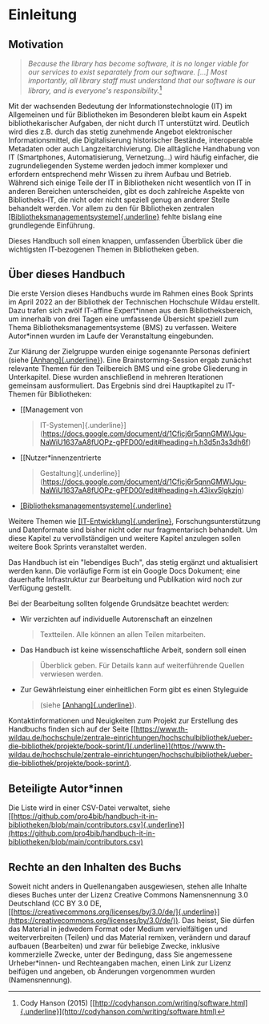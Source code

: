 # Einleitung

## Motivation

> *Because the library has become software, it is no longer viable for
> our services to exist separately from our software. \[\...\] Most
> importantly, all library staff must understand that our software is
> our library, and is everyone's responsibility.*[^1]

Mit der wachsenden Bedeutung der Informationstechnologie (IT) im
Allgemeinen und für Bibliotheken im Besonderen bleibt kaum ein Aspekt
bibliothekarischer Aufgaben, der nicht durch IT unterstützt wird.
Deutlich wird dies z.B. durch das stetig zunehmende Angebot
elektronischer Informationsmittel, die Digitalisierung historischer
Bestände, interoperable Metadaten oder auch Langzeitarchivierung. Die
alltägliche Handhabung von IT (Smartphones, Automatisierung,
Vernetzung...) wird häufig einfacher, die zugrundeliegenden Systeme
werden jedoch immer komplexer und erfordern entsprechend mehr Wissen zu
ihrem Aufbau und Betrieb. Während sich einige Teile der IT in
Bibliotheken nicht wesentlich von IT in anderen Bereichen unterscheiden,
gibt es doch zahlreiche Aspekte von Bibliotheks-IT, die nicht oder nicht
speziell genug an anderer Stelle behandelt werden. Vor allem zu den für
Bibliotheken zentralen
[[Bibliotheksmanagementsysteme]{.underline}](https://docs.google.com/document/d/1Cficj6r5qnnGMWIJgu-NaWiU1637aA8fUOPz-gPFD00/edit#heading=h.5avx9yueyhb6)
fehlte bislang eine grundlegende Einführung.

Dieses Handbuch soll einen knappen, umfassenden Überblick über die
wichtigsten IT-bezogenen Themen in Bibliotheken geben.

## Über dieses Handbuch

Die erste Version dieses Handbuchs wurde im Rahmen eines Book Sprints im
April 2022 an der Bibliothek der Technischen Hochschule Wildau erstellt.
Dazu trafen sich zwölf IT-affine Expert\*innen aus dem
Bibliotheksbereich, um innerhalb von drei Tagen eine umfassende
Übersicht speziell zum Thema Bibliotheksmanagementsysteme (BMS) zu
verfassen. Weitere Autor\*innen wurden im Laufe der Veranstaltung
eingebunden.

Zur Klärung der Zielgruppe wurden einige sogenannte Personas definiert
(siehe
[[Anhang]{.underline}](https://docs.google.com/document/d/1Cficj6r5qnnGMWIJgu-NaWiU1637aA8fUOPz-gPFD00/edit#heading=h.7rvs53djxm0w)).
Eine Brainstorming-Session ergab zunächst relevante Themen für den
Teilbereich BMS und eine grobe Gliederung in Unterkapitel. Diese wurden
anschließend in mehreren Iterationen gemeinsam ausformuliert. Das
Ergebnis sind drei Hauptkapitel zu IT-Themen für Bibliotheken:

-   [[Management von
    > IT-Systemen]{.underline}](https://docs.google.com/document/d/1Cficj6r5qnnGMWIJgu-NaWiU1637aA8fUOPz-gPFD00/edit#heading=h.h3d5n3s3dh6f)

-   [[​​​​Nutzer\*innenzentrierte
    > Gestaltung]{.underline}](https://docs.google.com/document/d/1Cficj6r5qnnGMWIJgu-NaWiU1637aA8fUOPz-gPFD00/edit#heading=h.43ixv5lgkzjn)

-   [[Bibliotheksmanagementsysteme]{.underline}](https://docs.google.com/document/d/1Cficj6r5qnnGMWIJgu-NaWiU1637aA8fUOPz-gPFD00/edit#heading=h.5avx9yueyhb6)

Weitere Themen wie
[[IT-Entwicklung]{.underline}](https://docs.google.com/document/d/1Cficj6r5qnnGMWIJgu-NaWiU1637aA8fUOPz-gPFD00/edit#heading=h.uziya2wi601b),
Forschungsunterstützung und Datenformate sind bisher nicht oder nur
fragmentarisch behandelt. Um diese Kapitel zu vervollständigen und
weitere Kapitel anzulegen sollen weitere Book Sprints veranstaltet
werden.

Das Handbuch ist ein "lebendiges Buch", das stetig ergänzt und
aktualisiert werden kann. Die vorläufige Form ist ein Google Docs
Dokument; eine dauerhafte Infrastruktur zur Bearbeitung und Publikation
wird noch zur Verfügung gestellt.

Bei der Bearbeitung sollten folgende Grundsätze beachtet werden:

-   Wir verzichten auf individuelle Autorenschaft an einzelnen
    > Textteilen. Alle können an allen Teilen mitarbeiten.

-   Das Handbuch ist keine wissenschaftliche Arbeit, sondern soll einen
    > Überblick geben. Für Details kann auf weiterführende Quellen
    > verwiesen werden.

-   Zur Gewährleistung einer einheitlichen Form gibt es einen Styleguide
    > (siehe
    > [[Anhang]{.underline}](https://docs.google.com/document/d/1Cficj6r5qnnGMWIJgu-NaWiU1637aA8fUOPz-gPFD00/edit#heading=h.rxrxrdhjo0z2)).

Kontaktinformationen und Neuigkeiten zum Projekt zur Erstellung des
Handbuchs finden sich auf der Seite
[[https://www.th-wildau.de/hochschule/zentrale-einrichtungen/hochschulbibliothek/ueber-die-bibliothek/projekte/book-sprint/]{.underline}](https://www.th-wildau.de/hochschule/zentrale-einrichtungen/hochschulbibliothek/ueber-die-bibliothek/projekte/book-sprint/).

## Beteiligte Autor\*innen

Die Liste wird in einer CSV-Datei verwaltet, siehe
[[https://github.com/pro4bib/handbuch-it-in-bibliotheken/blob/main/contributors.csv]{.underline}](https://github.com/pro4bib/handbuch-it-in-bibliotheken/blob/main/contributors.csv)

## Rechte an den Inhalten des Buchs

Soweit nicht anders in Quellenangaben ausgewiesen, stehen alle Inhalte
dieses Buches unter der Lizenz Creative Commons Namensnennung 3.0
Deutschland (CC BY 3.0 DE,
[[https://creativecommons.org/licenses/by/3.0/de/]{.underline}](https://creativecommons.org/licenses/by/3.0/de/)).
Das heisst, Sie dürfen das Material in jedwedem Format oder Medium
vervielfältigen und weiterverbreiten (Teilen) und das Material remixen,
verändern und darauf aufbauen (Bearbeiten) und zwar für beliebige
Zwecke, inklusive kommerzielle Zwecke, unter der Bedingung, dass Sie
angemessene Urheber\*innen- und Rechteangaben machen, einen Link zur
Lizenz beifügen und angeben, ob Änderungen vorgenommen wurden
(Namensnennung).

[^1]: Cody Hanson (2015)
    [[http://codyhanson.com/writing/software.html]{.underline}](http://codyhanson.com/writing/software.html)
